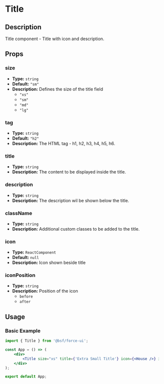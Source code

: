 # Title

## Description

Title component - Title with icon and description.

## Props

### size
- **Type:** `string`
- **Default:** `"sm"`
- **Description:** Defines the size of the title field
    - `"xs"`
    - `"sm"`
    - `"md"`
    - `"lg"`

### tag
- **Type:** `string`
- **Default:** `"h2"`
- **Description:** The HTML tag - h1, h2, h3, h4, h5, h6.


### title
- **Type:** `string`
- **Description:** The content to be displayed inside the title.

### description
- **Type:** `string`
- **Description:** The description wil be shown below the title.

### className
- **Type:** `string`
- **Description:** Additional custom classes to be added to the title.

### icon
- **Type:** `ReactComponent`
- **Default:** `null`
- **Description:** Icon shown beside title

### iconPosition
- **Type:** `string`
- **Description:** Position of the icon
    - `before`
    - `after`

## Usage

### Basic Example

```jsx
import { Title } from '@bsf/force-ui';

const App = () => (
    <div>
        <Title size="xs" title={'Extra Small Title'} icon={<House />} iconPosition={'left'} description={'this is a description'} />
    </div>
);

export default App;
```

